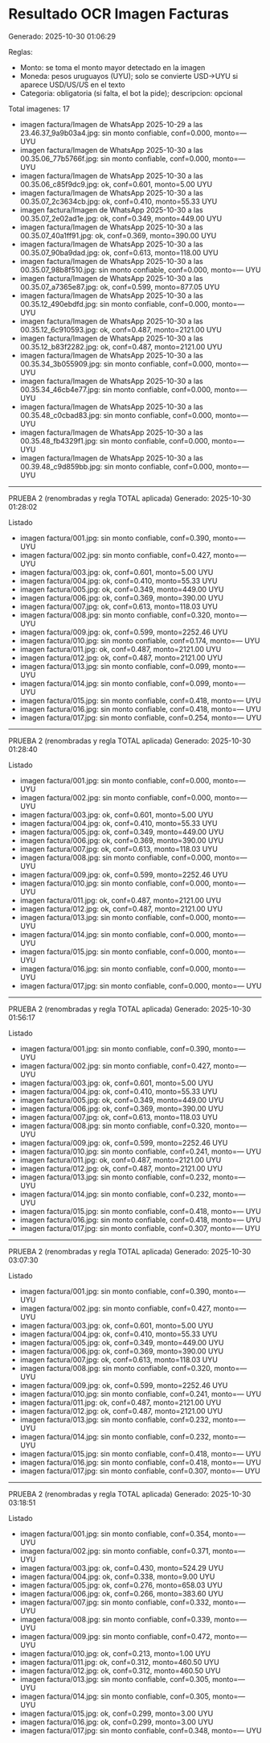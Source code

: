 # Resultado OCR Imagen Facturas

Generado: 2025-10-30 01:06:29

Reglas:
- Monto: se toma el monto mayor detectado en la imagen
- Moneda: pesos uruguayos (UYU); solo se convierte USD->UYU si aparece USD/US$/U$S en el texto
- Categoria: obligatoria (si falta, el bot la pide); descripcion: opcional

Total imagenes: 17

- imagen factura/Imagen de WhatsApp 2025-10-29 a las 23.46.37_9a9b03a4.jpg: sin monto confiable, conf=0.000, monto=— UYU
- imagen factura/Imagen de WhatsApp 2025-10-30 a las 00.35.06_77b5766f.jpg: sin monto confiable, conf=0.000, monto=— UYU
- imagen factura/Imagen de WhatsApp 2025-10-30 a las 00.35.06_c85f9dc9.jpg: ok, conf=0.601, monto=5.00 UYU
- imagen factura/Imagen de WhatsApp 2025-10-30 a las 00.35.07_2c3634cb.jpg: ok, conf=0.410, monto=55.33 UYU
- imagen factura/Imagen de WhatsApp 2025-10-30 a las 00.35.07_2e02ad1e.jpg: ok, conf=0.349, monto=449.00 UYU
- imagen factura/Imagen de WhatsApp 2025-10-30 a las 00.35.07_40a1ff91.jpg: ok, conf=0.369, monto=390.00 UYU
- imagen factura/Imagen de WhatsApp 2025-10-30 a las 00.35.07_90ba9dad.jpg: ok, conf=0.613, monto=118.00 UYU
- imagen factura/Imagen de WhatsApp 2025-10-30 a las 00.35.07_98b8f510.jpg: sin monto confiable, conf=0.000, monto=— UYU
- imagen factura/Imagen de WhatsApp 2025-10-30 a las 00.35.07_a7365e87.jpg: ok, conf=0.599, monto=877.05 UYU
- imagen factura/Imagen de WhatsApp 2025-10-30 a las 00.35.12_490ebdfd.jpg: sin monto confiable, conf=0.000, monto=— UYU
- imagen factura/Imagen de WhatsApp 2025-10-30 a las 00.35.12_6c910593.jpg: ok, conf=0.487, monto=2121.00 UYU
- imagen factura/Imagen de WhatsApp 2025-10-30 a las 00.35.12_b83f2282.jpg: ok, conf=0.487, monto=2121.00 UYU
- imagen factura/Imagen de WhatsApp 2025-10-30 a las 00.35.34_3b055909.jpg: sin monto confiable, conf=0.000, monto=— UYU
- imagen factura/Imagen de WhatsApp 2025-10-30 a las 00.35.34_46cb4e77.jpg: sin monto confiable, conf=0.000, monto=— UYU
- imagen factura/Imagen de WhatsApp 2025-10-30 a las 00.35.48_c0cbad83.jpg: sin monto confiable, conf=0.000, monto=— UYU
- imagen factura/Imagen de WhatsApp 2025-10-30 a las 00.35.48_fb4329f1.jpg: sin monto confiable, conf=0.000, monto=— UYU
- imagen factura/Imagen de WhatsApp 2025-10-30 a las 00.39.48_c9d859bb.jpg: sin monto confiable, conf=0.000, monto=— UYU

---

PRUEBA 2 (renombradas y regla TOTAL aplicada)
Generado: 2025-10-30 01:28:02

Listado
- imagen factura/001.jpg: sin monto confiable, conf=0.390, monto=— UYU
- imagen factura/002.jpg: sin monto confiable, conf=0.427, monto=— UYU
- imagen factura/003.jpg: ok, conf=0.601, monto=5.00 UYU
- imagen factura/004.jpg: ok, conf=0.410, monto=55.33 UYU
- imagen factura/005.jpg: ok, conf=0.349, monto=449.00 UYU
- imagen factura/006.jpg: ok, conf=0.369, monto=390.00 UYU
- imagen factura/007.jpg: ok, conf=0.613, monto=118.03 UYU
- imagen factura/008.jpg: sin monto confiable, conf=0.320, monto=— UYU
- imagen factura/009.jpg: ok, conf=0.599, monto=2252.46 UYU
- imagen factura/010.jpg: sin monto confiable, conf=0.174, monto=— UYU
- imagen factura/011.jpg: ok, conf=0.487, monto=2121.00 UYU
- imagen factura/012.jpg: ok, conf=0.487, monto=2121.00 UYU
- imagen factura/013.jpg: sin monto confiable, conf=0.099, monto=— UYU
- imagen factura/014.jpg: sin monto confiable, conf=0.099, monto=— UYU
- imagen factura/015.jpg: sin monto confiable, conf=0.418, monto=— UYU
- imagen factura/016.jpg: sin monto confiable, conf=0.418, monto=— UYU
- imagen factura/017.jpg: sin monto confiable, conf=0.254, monto=— UYU

---

PRUEBA 2 (renombradas y regla TOTAL aplicada)
Generado: 2025-10-30 01:28:40

Listado
- imagen factura/001.jpg: sin monto confiable, conf=0.000, monto=— UYU
- imagen factura/002.jpg: sin monto confiable, conf=0.000, monto=— UYU
- imagen factura/003.jpg: ok, conf=0.601, monto=5.00 UYU
- imagen factura/004.jpg: ok, conf=0.410, monto=55.33 UYU
- imagen factura/005.jpg: ok, conf=0.349, monto=449.00 UYU
- imagen factura/006.jpg: ok, conf=0.369, monto=390.00 UYU
- imagen factura/007.jpg: ok, conf=0.613, monto=118.03 UYU
- imagen factura/008.jpg: sin monto confiable, conf=0.000, monto=— UYU
- imagen factura/009.jpg: ok, conf=0.599, monto=2252.46 UYU
- imagen factura/010.jpg: sin monto confiable, conf=0.000, monto=— UYU
- imagen factura/011.jpg: ok, conf=0.487, monto=2121.00 UYU
- imagen factura/012.jpg: ok, conf=0.487, monto=2121.00 UYU
- imagen factura/013.jpg: sin monto confiable, conf=0.000, monto=— UYU
- imagen factura/014.jpg: sin monto confiable, conf=0.000, monto=— UYU
- imagen factura/015.jpg: sin monto confiable, conf=0.000, monto=— UYU
- imagen factura/016.jpg: sin monto confiable, conf=0.000, monto=— UYU
- imagen factura/017.jpg: sin monto confiable, conf=0.000, monto=— UYU

---

PRUEBA 2 (renombradas y regla TOTAL aplicada)
Generado: 2025-10-30 01:56:17

Listado
- imagen factura/001.jpg: sin monto confiable, conf=0.390, monto=— UYU
- imagen factura/002.jpg: sin monto confiable, conf=0.427, monto=— UYU
- imagen factura/003.jpg: ok, conf=0.601, monto=5.00 UYU
- imagen factura/004.jpg: ok, conf=0.410, monto=55.33 UYU
- imagen factura/005.jpg: ok, conf=0.349, monto=449.00 UYU
- imagen factura/006.jpg: ok, conf=0.369, monto=390.00 UYU
- imagen factura/007.jpg: ok, conf=0.613, monto=118.03 UYU
- imagen factura/008.jpg: sin monto confiable, conf=0.320, monto=— UYU
- imagen factura/009.jpg: ok, conf=0.599, monto=2252.46 UYU
- imagen factura/010.jpg: sin monto confiable, conf=0.241, monto=— UYU
- imagen factura/011.jpg: ok, conf=0.487, monto=2121.00 UYU
- imagen factura/012.jpg: ok, conf=0.487, monto=2121.00 UYU
- imagen factura/013.jpg: sin monto confiable, conf=0.232, monto=— UYU
- imagen factura/014.jpg: sin monto confiable, conf=0.232, monto=— UYU
- imagen factura/015.jpg: sin monto confiable, conf=0.418, monto=— UYU
- imagen factura/016.jpg: sin monto confiable, conf=0.418, monto=— UYU
- imagen factura/017.jpg: sin monto confiable, conf=0.307, monto=— UYU

---

PRUEBA 2 (renombradas y regla TOTAL aplicada)
Generado: 2025-10-30 03:07:30

Listado
- imagen factura/001.jpg: sin monto confiable, conf=0.390, monto=— UYU
- imagen factura/002.jpg: sin monto confiable, conf=0.427, monto=— UYU
- imagen factura/003.jpg: ok, conf=0.601, monto=5.00 UYU
- imagen factura/004.jpg: ok, conf=0.410, monto=55.33 UYU
- imagen factura/005.jpg: ok, conf=0.349, monto=449.00 UYU
- imagen factura/006.jpg: ok, conf=0.369, monto=390.00 UYU
- imagen factura/007.jpg: ok, conf=0.613, monto=118.03 UYU
- imagen factura/008.jpg: sin monto confiable, conf=0.320, monto=— UYU
- imagen factura/009.jpg: ok, conf=0.599, monto=2252.46 UYU
- imagen factura/010.jpg: sin monto confiable, conf=0.241, monto=— UYU
- imagen factura/011.jpg: ok, conf=0.487, monto=2121.00 UYU
- imagen factura/012.jpg: ok, conf=0.487, monto=2121.00 UYU
- imagen factura/013.jpg: sin monto confiable, conf=0.232, monto=— UYU
- imagen factura/014.jpg: sin monto confiable, conf=0.232, monto=— UYU
- imagen factura/015.jpg: sin monto confiable, conf=0.418, monto=— UYU
- imagen factura/016.jpg: sin monto confiable, conf=0.418, monto=— UYU
- imagen factura/017.jpg: sin monto confiable, conf=0.307, monto=— UYU

---

PRUEBA 2 (renombradas y regla TOTAL aplicada)
Generado: 2025-10-30 03:18:51

Listado
- imagen factura/001.jpg: sin monto confiable, conf=0.354, monto=— UYU
- imagen factura/002.jpg: sin monto confiable, conf=0.371, monto=— UYU
- imagen factura/003.jpg: ok, conf=0.430, monto=524.29 UYU
- imagen factura/004.jpg: ok, conf=0.338, monto=9.00 UYU
- imagen factura/005.jpg: ok, conf=0.276, monto=658.03 UYU
- imagen factura/006.jpg: ok, conf=0.266, monto=383.60 UYU
- imagen factura/007.jpg: sin monto confiable, conf=0.332, monto=— UYU
- imagen factura/008.jpg: sin monto confiable, conf=0.339, monto=— UYU
- imagen factura/009.jpg: sin monto confiable, conf=0.472, monto=— UYU
- imagen factura/010.jpg: ok, conf=0.213, monto=1.00 UYU
- imagen factura/011.jpg: ok, conf=0.312, monto=460.50 UYU
- imagen factura/012.jpg: ok, conf=0.312, monto=460.50 UYU
- imagen factura/013.jpg: sin monto confiable, conf=0.305, monto=— UYU
- imagen factura/014.jpg: sin monto confiable, conf=0.305, monto=— UYU
- imagen factura/015.jpg: ok, conf=0.299, monto=3.00 UYU
- imagen factura/016.jpg: ok, conf=0.299, monto=3.00 UYU
- imagen factura/017.jpg: sin monto confiable, conf=0.348, monto=— UYU